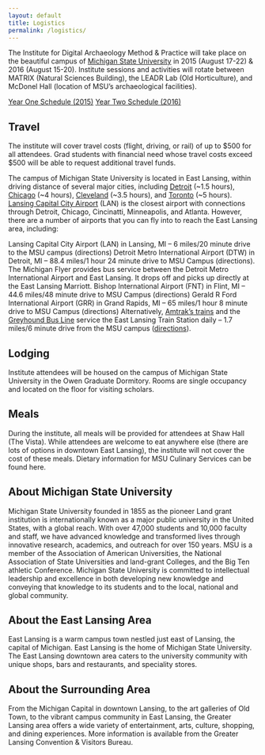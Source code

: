 ```yaml
---
layout: default
title: Logistics
permalink: /logistics/
---
```


The Institute for Digital Archaeology Method & Practice will take place on the beautiful campus of [Michigan State University](https://msu.edu/) in 2015 (August 17-22) & 2016 (August 15-20).  Institute sessions and activities will rotate between MATRIX (Natural Sciences Building), the LEADR Lab (Old Horticulture), and McDonel Hall (location of MSU’s archaeological facilities).

<div class="mb-4">
    <a href="{{site.baseurl}}/schedule/year-one-schedule/" class="btn btn-outline-dark me-2">Year One Schedule (2015)</a>
    <a href="{{site.baseurl}}/schedule/year-two-schedule/" class="btn btn-outline-dark">Year Two Schedule (2016)</a>
</div>

## Travel
The institute will cover travel costs (flight, driving, or rail) of up to $500 for all attendees.  Grad students with financial need whose travel costs exceed $500 will be able to request additional travel funds.

The campus of Michigan State University is located in East Lansing, within driving distance of several major cities, including [Detroit](https://www.google.com/maps/dir/Detroit,+MI/Michigan+State+University,+220+Trowbridge+Rd,+East+Lansing,+MI+48824/@42.7024793,-84.4530686,14z/data=!4m13!4m12!1m5!1m1!1s0x8824ca0110cb1d75:0x5776864e35b9c4d2!2m2!1d-83.0457538!2d42.331427!1m5!1m1!1s0x8822c259da888d63:0x6e9898ab05aa3b3f!2m2!1d-84.482172!2d42.701848?hl=en) (~1.5 hours), [Chicago](https://www.google.com/maps/dir/Chicago,+IL/Michigan+State+University,+220+Trowbridge+Rd,+East+Lansing,+MI+48824/@42.1513587,-87.2462602,8z/data=!3m1!4b1!4m13!4m12!1m5!1m1!1s0x880e2c3cd0f4cbed:0xafe0a6ad09c0c000!2m2!1d-87.6297982!2d41.8781136!1m5!1m1!1s0x8822c259da888d63:0x6e9898ab05aa3b3f!2m2!1d-84.482172!2d42.701848?hl=en) (~4 hours), [Cleveland](https://www.google.com/maps/dir/Cleveland,+OH/Michigan+State+University,+220+Trowbridge+Rd,+East+Lansing,+MI+48824/@41.7343647,-84.2771682,8z/data=!3m1!4b1!4m13!4m12!1m5!1m1!1s0x8830ef2ee3686b2d:0xed04cb55f7621842!2m2!1d-81.6943605!2d41.49932!1m5!1m1!1s0x8822c259da888d63:0x6e9898ab05aa3b3f!2m2!1d-84.482172!2d42.701848?hl=en) (~3.5 hours), and [Toronto](https://www.google.com/maps/dir/Toronto,+ON,+Canada/Michigan+State+University,+220+Trowbridge+Rd,+East+Lansing,+MI+48824/@42.918134,-84.3060886,7z/data=!3m1!4b1!4m13!4m12!1m5!1m1!1s0x89d4cb90d7c63ba5:0x323555502ab4c477!2m2!1d-79.3831843!2d43.653226!1m5!1m1!1s0x8822c259da888d63:0x6e9898ab05aa3b3f!2m2!1d-84.482172!2d42.701848?hl=en) (~5 hours). [Lansing Capital City Airport](http://www.flylansing.com/) (LAN) is the closest airport with connections through Detroit, Chicago, Cincinatti, Minneapolis, and Atlanta. However, there are a number of airports that you can fly into to reach the East Lansing area, including:

Lansing Capital City Airport (LAN) in Lansing, MI – 6 miles/20 minute drive to the MSU campus (directions)
Detroit Metro International Airport (DTW) in Detroit, MI – 88.4 miles/1 hour 24 minute drive to MSU Campus (directions). The Michigan Flyer provides bus service between the Detroit Metro International Airport and East Lansing. It drops off and picks up directly at the East Lansing Marriott.
Bishop International Airport (FNT) in Flint, MI – 44.6 miles/48 minute drive to MSU Campus (directions)
Gerald R Ford International Airport (GRR) in Grand Rapids, MI – 65 miles/1 hour 8 minute drive to MSU Campus (directions)
Alternatively, [Amtrak’s trains](http://www.amtrak.com/servlet/ContentServer?pagename=am/am2Station/Station_Page&code=LNS) and the [Greyhound Bus Line](http://www.greyhound.com/) service the East Lansing Train Station daily – 1.7 miles/6 minute drive from the MSU campus ([directions](https://www.google.com/maps/dir/1240+S+Harrison+Rd,+East+Lansing,+MI+48823/42.7309009,-84.4763531/@42.7293169,-84.4774967,16z/data=!4m9!4m8!1m5!1m1!1s0x8822c26ef70128cf:0xe37de531d43c0c3a!2m2!1d-84.4941024!2d42.7193499!1m0!3e0?hl=en)).

## Lodging
Institute attendees will be housed on the campus of Michigan State University in the Owen Graduate Dormitory.  Rooms are single occupancy and located on the floor for visiting scholars.

## Meals

During the institute, all meals will be provided for attendees at Shaw Hall (The Vista).  While attendees are welcome to eat anywhere else (there are lots of options in downtown East Lansing), the institute will not cover the cost of these meals.  Dietary information for MSU Culinary Services can be found here.

## About Michigan State University

Michigan State University founded in 1855 as the pioneer Land grant institution is internationally known as a major public university in the United States, with a global reach. With over 47,000 students and 10,000 faculty and staff, we have advanced knowledge and transformed lives through innovative research, academics, and outreach for over 150 years. MSU is a member of the Association of American Universities, the National Association of State Universities and land-grant Colleges, and the Big Ten athletic Conference. Michigan State University is committed to intellectual leadership and excellence in both developing new knowledge and conveying that knowledge to its students and to the local, national and global community.

## About the East Lansing Area

East Lansing is a warm campus town nestled just east of Lansing, the capital of Michigan. East Lansing is the home of Michigan State University. The East Lansing downtown area caters to the university community with unique shops, bars and restaurants, and speciality stores.

## About the Surrounding Area

From the Michigan Capital in downtown Lansing, to the art galleries of Old Town, to the vibrant campus community in East Lansing, the Greater Lansing area offers a wide variety of entertainment, arts, culture, shopping, and dining experiences. More information is available from the Greater Lansing Convention & Visitors Bureau.